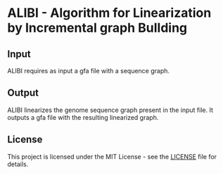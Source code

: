 # ALIBI - Algorithm for Linearization by Incremental graph BuIlding

## Input
ALIBI requires as input a gfa file with a sequence graph.

## Output
ALIBI linearizes the genome sequence graph present in the input file. It outputs a gfa file with the resulting linearized graph.

## License
This project is licensed under the MIT License - see the [LICENSE](./LICENSE) file for details.
